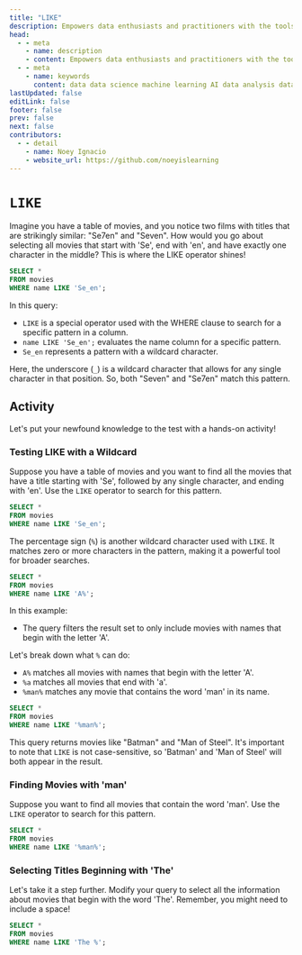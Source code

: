 ```yaml
---
title: "LIKE"
description: Empowers data enthusiasts and practitioners with the tools and knowledge to unlock the potential of data.
head:
  - - meta
    - name: description
    - content: Empowers data enthusiasts and practitioners with the tools and knowledge to unlock the potential of data.
  - - meta
    - name: keywords
      content: data data science machine learning AI data analysis data-driven data enthusiasts data practitioners
lastUpdated: false
editLink: false
footer: false
prev: false
next: false
contributors:
  - - detail
    - name: Noey Ignacio
    - website_url: https://github.com/noeyislearning
---
```


# `LIKE`

Imagine you have a table of movies, and you notice two films with titles that are strikingly similar: "Se7en" and "Seven". How would you go about selecting all movies that start with 'Se', end with 'en', and have exactly one character in the middle? This is where the LIKE operator shines!

```sql :line-numbers
SELECT *
FROM movies
WHERE name LIKE 'Se_en';
```

In this query:

- `LIKE` is a special operator used with the WHERE clause to search for a specific pattern in a column.
- `name LIKE 'Se_en';` evaluates the name column for a specific pattern.
- `Se_en` represents a pattern with a wildcard character.

Here, the underscore (`_`) is a wildcard character that allows for any single character in that position. So, both "Seven" and "Se7en" match this pattern.

## Activity

Let's put your newfound knowledge to the test with a hands-on activity!

### Testing LIKE with a Wildcard

Suppose you have a table of movies and you want to find all the movies that have a title starting with 'Se', followed by any single character, and ending with 'en'. Use the `LIKE` operator to search for this pattern.

```sql :line-numbers
SELECT *
FROM movies
WHERE name LIKE 'Se_en';
```

<!--@include: ../_includes/tables/query-results-from-like.md-->

The percentage sign (`%`) is another wildcard character used with `LIKE`. It matches zero or more characters in the pattern, making it a powerful tool for broader searches.

```sql :line-numbers
SELECT *
FROM movies
WHERE name LIKE 'A%';
```

In this example:

- The query filters the result set to only include movies with names that begin with the letter 'A'.

Let's break down what `%` can do:

- `A%` matches all movies with names that begin with the letter 'A'.
- `%a` matches all movies that end with 'a'.
- `%man%` matches any movie that contains the word 'man' in its name.

```sql :line-numbers
SELECT *
FROM movies
WHERE name LIKE '%man%';
```

This query returns movies like "Batman" and "Man of Steel". It's important to note that `LIKE` is not case-sensitive, so 'Batman' and 'Man of Steel' will both appear in the result.

### Finding Movies with 'man'

Suppose you want to find all movies that contain the word 'man'. Use the `LIKE` operator to search for this pattern.

```sql :line-numbers
SELECT *
FROM movies
WHERE name LIKE '%man%';
```

<!--@include: ../_includes/tables/query-results-from-like-2.md-->

### Selecting Titles Beginning with 'The'

Let's take it a step further. Modify your query to select all the information about movies that begin with the word 'The'. Remember, you might need to include a space!

```sql :line-numbers
SELECT *
FROM movies
WHERE name LIKE 'The %';
```

<!--@include: ../_includes/tables/query-results-from-like-3.md-->

